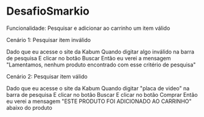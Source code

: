 # DesafioSmarkio

Funcionalidade: Pesquisar e adicionar ao carrinho um item válido

Cenário 1: Pesquisar item inválido

Dado que eu acesse o site da Kabum
Quando digitar algo inválido na barra de pesquisa
E clicar no botão Buscar
Então eu verei a mensagem "Lamentamos, nenhum produto encontrado com esse critério de pesquisa"

Cenário 2: Pesquisar item válido

Dado que eu acesse o site da Kabum
Quando digitar "placa de video" na barra de pesquisa
E clicar no botão Buscar
E clicar no botão Comprar
Então eu verei a mensagem "ESTE PRODUTO FOI ADICIONADO AO CARRINHO" abaixo do produto
